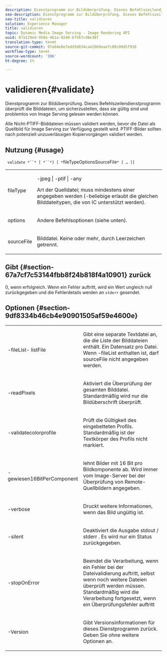 ```yaml
---
description: Dienstprogramm zur Bildüberprüfung. Dieses Befehlszeilendienstprogramm überprüft die Bilddateien, um sicherzustellen, dass sie gültig sind und problemlos von Image Serving gelesen werden können.
seo-description: Dienstprogramm zur Bildüberprüfung. Dieses Befehlszeilendienstprogramm überprüft die Bilddateien, um sicherzustellen, dass sie gültig sind und problemlos von Image Serving gelesen werden können.
seo-title: validieren
solution: Experience Manager
title: validieren
topic: Dynamic Media Image Serving - Image Rendering API
uuid: 87a129ed-950a-4b1a-9240-bf567cd8e38f
translation-type: tm+mt
source-git-commit: 97a84e8e7edd3d834ca42069eae7c09c00d57938
workflow-type: tm+mt
source-wordcount: '306'
ht-degree: 1%

---
```



# validieren{#validate}

Dienstprogramm zur Bildüberprüfung. Dieses Befehlszeilendienstprogramm überprüft die Bilddateien, um sicherzustellen, dass sie gültig sind und problemlos von Image Serving gelesen werden können.

Alle Nicht-PTIFF-Bilddateien müssen validiert werden, bevor die Datei als Quellbild für Image Serving zur Verfügung gestellt wird. PTIFF-Bilder sollten nach potenziell unzuverlässigen Kopiervorgängen validiert werden.

## Nutzung {#usage}

` validate *``* [ *``*] [ *`fileTypeOptionsSourceFile`* [ … ]]`

<table id="simpletable_D2C6B20E1007433AB4184A73046A44F0"> 
 <tr class="strow"> 
  <td class="stentry"> <p> <span class="codeph"> <span class="varname"> fileType  </span> </span> </p> </td> 
  <td class="stentry"> <p> <span class="codeph"> -jpeg | -ptif | -any  </span> </p> <p>Art der Quelldatei; muss mindestens einer angegeben werden (-beliebige erlaubt die gleichen Bilddateitypen, die von IC unterstützt werden). </p> </td> 
 </tr> 
 <tr class="strow"> 
  <td class="stentry"> <p> <span class="codeph"> <span class="varname"> options  </span> </span> </p> </td> 
  <td class="stentry"> <p>Andere Befehlsoptionen (siehe unten). </p> </td> 
 </tr> 
 <tr class="strow"> 
  <td class="stentry"> <p> <span class="codeph"> <span class="varname"> sourceFile  </span> </span> </p> </td> 
  <td class="stentry"> <p> Bilddatei. Keine oder mehr, durch Leerzeichen getrennt. </p> </td> 
 </tr> 
</table>

## Gibt {#section-67a7cf7c53144fbb8f24b818f4a10901} zurück

0, wenn erfolgreich. Wenn ein Fehler auftritt, wird ein Wert ungleich null zurückgegeben und die Fehlerdetails werden an `stderr` gesendet.

## Optionen {#section-9df8334b46cb4e90901505af59e4600e}

<table id="simpletable_004B1A29BDFD40A9B89E4CBD23119B3F"> 
 <tr class="strow"> 
  <td class="stentry"> <p> <span class="codeph"> -fileList- <span class="varname"> listFile  </span> </span> </p> </td> 
  <td class="stentry"> <p>Gibt eine separate Textdatei an, die die Liste der Bilddateien enthält. Ein Datensatz pro Datei. Wenn <span class="codeph"> -fileList </span> enthalten ist, darf <span class="varname"> sourceFile </span> nicht angegeben werden. </p> </td> 
 </tr> 
 <tr class="strow"> 
  <td class="stentry"> <p> <span class="codeph"> -readPixels  </span> </p> </td> 
  <td class="stentry"> <p>Aktiviert die Überprüfung der gesamten Bilddatei. Standardmäßig wird nur die Bildüberschrift überprüft. </p> </td> 
 </tr> 
 <tr class="strow"> 
  <td class="stentry"> <p> <span class="codeph"> -validatecolorprofile  </span> </p> </td> 
  <td class="stentry"> <p>Prüft die Gültigkeit des eingebetteten Profils. Standardmäßig ist der Textkörper des Profils nicht markiert. </p> </td> 
 </tr> 
 <tr class="strow"> 
  <td class="stentry"> <p> <span class="codeph"> -gewiesen16BitPerComponent  </span> </p> </td> 
  <td class="stentry"> <p> lehnt Bilder mit 16 Bit pro Bildkomponente ab. Wird immer vom Image-Server bei der Überprüfung von Remote-Quellbildern angegeben. </p> </td> 
 </tr> 
 <tr class="strow"> 
  <td class="stentry"> <p> <span class="codeph"> -verbose  </span> </p> </td> 
  <td class="stentry"> <p> Druckt weitere Informationen, wenn das Bild ungültig ist. </p> </td> 
 </tr> 
 <tr class="strow"> 
  <td class="stentry"> <p> <span class="codeph"> -silent  </span> </p> </td> 
  <td class="stentry"> <p>Deaktiviert die Ausgabe <span class="codeph"> stdout </span>/ <span class="codeph"> stderr </span>. Es wird nur ein Status zurückgegeben. </p> </td> 
 </tr> 
 <tr class="strow"> 
  <td class="stentry"> <p> <span class="codeph"> -stopOnError  </span> </p> </td> 
  <td class="stentry"> <p>Beendet die Verarbeitung, wenn ein Fehler bei der Dateivalidierung auftritt, selbst wenn noch weitere Dateien überprüft werden müssen. Standardmäßig wird die Verarbeitung fortgesetzt, wenn ein Überprüfungsfehler auftritt </p> </td> 
 </tr> 
 <tr class="strow"> 
  <td class="stentry"> <p> <span class="codeph"> -Version </span> </p> </td> 
  <td class="stentry"> <p>Gibt Versionsinformationen für dieses Dienstprogramm zurück. Geben Sie ohne weitere Optionen an. </p> </td> 
 </tr> 
</table>

